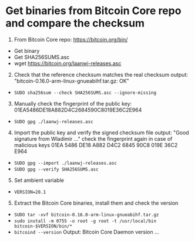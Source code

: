 # Get binaries from Bitcoin Core repo and compare the checksum

1. From Bitcoin Core repo: https://bitcoin.org/bin/
  * Get binary 
  * Get SHA256SUMS.asc
  * wget https://bitcoin.org/laanwj-releases.asc

2. Check that the reference checksum matches the real checksum
output: "bitcoin-0.16.0-arm-linux-gnueabihf.tar.gz: OK"
  * `SUDO sha256sum --check SHA256SUMS.asc --ignore-missing`

3. Manually check the fingerprint of the public key:
  01EA5486DE18A882D4C2684590C8019E36C2E964
  * `SUDO gpg ./laanwj-releases.asc`

4. Import the public key and verify the signed checksum file
   output: "Good signature from Wladimir ..."
   check the fingerprint again in case of malicious keys 
   01EA 5486 DE18 A882 D4C2  6845 90C8 019E 36C2 E964
  * `SUDO gpg --import ./laanwj-releases.asc`
  * `SUDO gpg --verify SHA256SUMS.asc`

5. Set ambient variable
  * `VERSION=28.1`

5. Extract the Bitcoin Core binaries, install them and check the version
 * `SUDO tar -xvf bitcoin-0.16.0-arm-linux-gnueabihf.tar.gz` 
 * `sudo install -m 0755 -o root -g root -t /usr/local/bin bitcoin-$VERSION/bin/*`
 * `bitcoind --version`
Output: Bitcoin Core Daemon version ...


